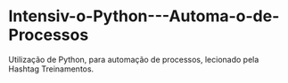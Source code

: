# Intensiv-o-Python---Automa-o-de-Processos
Utilização de Python, para automação de processos, lecionado pela Hashtag Treinamentos.
